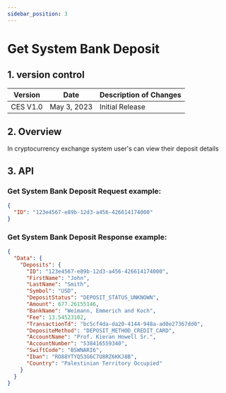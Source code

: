 ```yaml
---
sidebar_position: 3
---
```


# Get System Bank Deposit

## 1. version control

| Version  | Date        | Description of Changes |
| -------- | ----------- | ---------------------- |
| CES V1.0 | May 3, 2023 | Initial Release        |

## 2. Overview

In cryptocurrency exchange system user's can view their deposit details

## 3. API

### Get System Bank Deposit Request example:

```json
{
  "ID": "123e4567-e89b-12d3-a456-426614174000"
}
```

### Get System Bank Deposit Response example:

```json
{
  "Data": {
    "Deposits": {
      "ID": "123e4567-e89b-12d3-a456-426614174000",
      "FirstName": "John",
      "LastName": "Smith",
      "Symbol": "USD",
      "DepositStatus": "DEPOSIT_STATUS_UNKNOWN",
      "Amount": 677.26155146,
      "BankName": "Weimann, Emmerich and Koch",
      "Fee": 13.54523102,
      "TransactionTd": "bc5cf4da-da20-4144-948a-ad0e27367dd0",
      "DepositeMethod": "DEPOSIT_METHOD_CREDIT_CARD",
      "AccountName": "Prof. Kieran Howell Sr.",
      "AccountNumber": "538416559340",
      "SwiftCode": "BSWNARI6",
      "Iban": "RO88YTYQ53G6C7U8RZ6KKJ8B",
      "Country": "Palestinian Territory Occupied"
    }
  }
}
```
